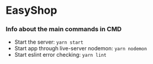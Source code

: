 # EasyShop

### Info about the main commands in CMD
+ Start the server:  `yarn start`
+ Start app through live-server nodemon: `yarn nodemon`
+ Start eslint error checking: `yarn lint`